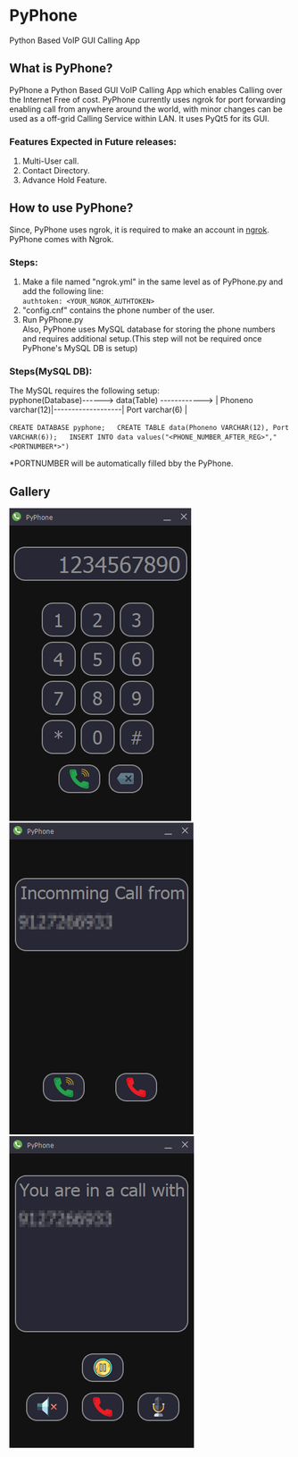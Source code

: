 # PyPhone  
Python Based VoIP GUI Calling App  
   
## What is PyPhone?  
  
PyPhone a Python Based GUI VoIP Calling App which enables Calling over the Internet Free of cost. PyPhone currently uses ngrok for port forwarding enabling call from anywhere around the world, with minor changes can be used as a off-grid Calling Service within LAN. It uses PyQt5 for its GUI.   

### Features Expected in Future releases:  
  
1. Multi-User call.  
2. Contact Directory.  
3. Advance Hold Feature.  
  
## How to use PyPhone?  
Since, PyPhone uses ngrok, it is required to make an account in [ngrok](https://ngrok.com/). PyPhone comes with Ngrok.  
### Steps:  
1. Make a file named "ngrok.yml" in the same level as of PyPhone.py and add the following line:  
    `authtoken: <YOUR_NGROK_AUTHTOKEN>`  
2. "config.cnf" contains the phone number of the user.  
3. Run PyPhone.py  
Also, PyPhone uses MySQL database for storing the phone numbers and requires additional setup.(This step will not be required once PyPhone's MySQL DB is setup)  
### Steps(MySQL DB):
The MySQL requires the following setup:  
pyphone(Database)------> data(Table) ------------> | Phoneno varchar(12)|-------------------| Port varchar(6) |  

`CREATE DATABASE pyphone;  
CREATE TABLE data(Phoneno VARCHAR(12), Port VARCHAR(6));  
INSERT INTO data values("<PHONE_NUMBER_AFTER_REG>","<PORTNUMBER*>")`  

*PORTNUMBER will be automatically filled bby the PyPhone.  

## Gallery
![image](images/Image1.png)
![image](images/Image2.png)
![image](images/Image3.png)
